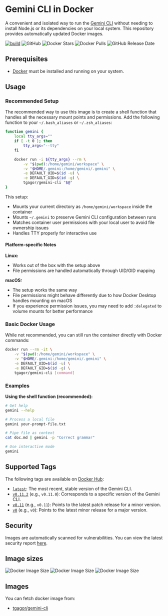 # Gemini CLI in Docker

A convenient and isolated way to run the [Gemini CLI](https://github.com/google-gemini/gemini-cli) without needing to install Node.js or its dependencies on your local system. This repository provides automatically updated Docker images.

[![build](https://github.com/tgagor/docker-gemini-cli/actions/workflows/build.yml/badge.svg?branch=master)](https://github.com/tgagor/docker-gemini-cli/actions/workflows/build.yml)
![GitHub](https://img.shields.io/github/license/tgagor/docker-gemini-cli)
![Docker Stars](https://img.shields.io/docker/stars/tgagor/gemini-cli)
![Docker Pulls](https://img.shields.io/docker/pulls/tgagor/gemini-cli)
![GitHub Release Date](https://img.shields.io/github/release-date/tgagor/docker-gemini-cli)


## Prerequisites

* [Docker](https://docs.docker.com/get-docker/) must be installed and running on your system.

## Usage

### Recommended Setup

The recommended way to use this image is to create a shell function that handles all the necessary mount points and permissions. Add the following function to your `~/.bash_aliases` or `~/.zsh_aliases`:

```bash
function gemini {
    local tty_args=""
    if [ -t 0 ]; then
        tty_args="--tty"
    fi

    docker run -i ${tty_args} --rm \
        -v "$(pwd):/home/gemini/workspace" \
        -v "$HOME/.gemini:/home/gemini/.gemini" \
        -e DEFAULT_UID=$(id -u) \
        -e DEFAULT_GID=$(id -g) \
        tgagor/gemini-cli "$@"
}
```

This setup:
- Mounts your current directory as `/home/gemini/workspace` inside the container
- Mounts `~/.gemini` to preserve Gemini CLI configuration between runs
- Matches container user permissions with your local user to avoid file ownership issues
- Handles TTY properly for interactive use

#### Platform-specific Notes

**Linux:**
- Works out of the box with the setup above
- File permissions are handled automatically through UID/GID mapping

**macOS:**
- The setup works the same way
- File permissions might behave differently due to how Docker Desktop handles mounting on macOS
- If you experience permission issues, you may need to add `:delegated` to volume mounts for better performance

### Basic Docker Usage

While not recommended, you can still run the container directly with Docker commands:

```bash
docker run --rm -it \
    -v "$(pwd):/home/gemini/workspace" \
    -v "$HOME/.gemini:/home/gemini/.gemini" \
    -e DEFAULT_UID=$(id -u) \
    -e DEFAULT_GID=$(id -g) \
    tgagor/gemini-cli [command]
```

### Examples

**Using the shell function (recommended):**
```bash
# Get help
gemini --help

# Process a local file
gemini your-prompt-file.txt

# Pipe file as context
cat doc.md | gemini -p "Correct grammar"

# Use interactive mode
gemini
```

## Supported Tags

The following tags are available on [Docker Hub](https://hub.docker.com/r/tgagor/docker-gemini-cli):

*   [`latest`](https://hub.docker.com/repository/docker/tgagor/gemini-cli/tags): The most recent, stable version of the Gemini CLI.
*   [`v0.11.2`](https://hub.docker.com/repository/docker/tgagor/gemini-cli/tags) (e.g., `v0.11.0`): Corresponds to a specific version of the Gemini CLI.
*   [`v0.11`](https://hub.docker.com/repository/docker/tgagor/gemini-cli/tags) (e.g., `v0.11`): Points to the latest patch release for a minor version.
*   [`v0`](https://hub.docker.com/repository/docker/tgagor/gemini-cli/tags) (e.g., `v0`): Points to the latest minor release for a major version.

## Security

Images are automatically scanned for vulnerabilities. You can view the latest security report [here](https://github.com/tgagor/docker-gemini-cli/security/advisories).

## Image sizes
![Docker Image Size](https://img.shields.io/docker/image-size/tgagor/gemini-cli?arch=amd64&label=tgagor%2Fgemini-cli%20(amd64))
![Docker Image Size](https://img.shields.io/docker/image-size/tgagor/gemini-cli?arch=arm64&label=tgagor%2Fgemini-cli%20(arm64))
![Docker Image Size](https://img.shields.io/docker/image-size/tgagor/gemini-cli?arch=arm&label=tgagor%2Fgemini-cli%20(arm))




## Images
You can fetch docker image from:
* [tgagor/gemini-cli](https://hub.docker.com/r/tgagor/gemini-cli)
